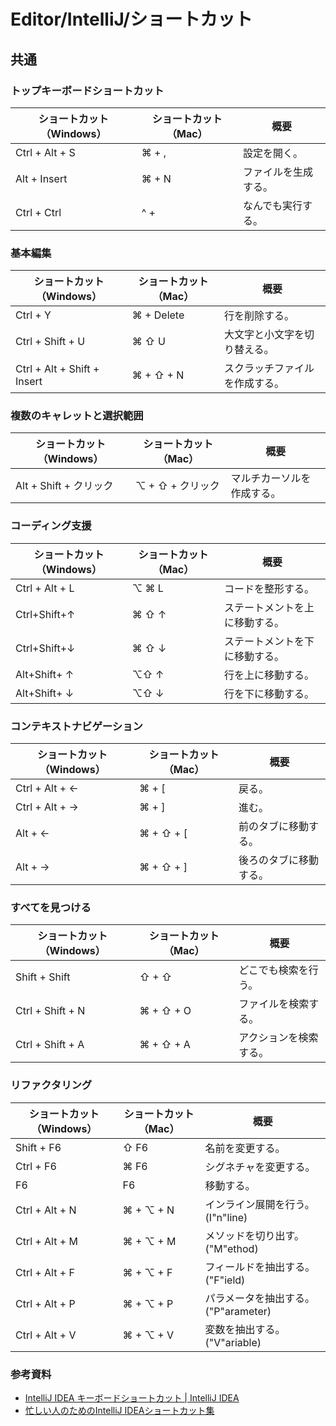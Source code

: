 # Editor/IntelliJ/ショートカット

## 共通

### トップキーボードショートカット

| ショートカット（Windows） | ショートカット（Mac） | 概要                 |
| ------------------------- | --------------------- | -------------------- |
| Ctrl + Alt + S            | ⌘ + ,                 | 設定を開く。         |
| Alt + Insert              | ⌘ + N                 | ファイルを生成する。 |
| Ctrl + Ctrl               | ^ +                   | なんでも実行する。   |

### 基本編集

| ショートカット（Windows）   | ショートカット（Mac） | 概要                           |
| --------------------------- | --------------------- | ------------------------------ |
| Ctrl + Y                    | ⌘ + Delete            | 行を削除する。                 |
| Ctrl + Shift + U            | ⌘ ⇧ U                 | 大文字と小文字を切り替える。   |
| Ctrl + Alt + Shift + Insert | ⌘ + ⇧ + N             | スクラッチファイルを作成する。 |

### 複数のキャレットと選択範囲

| ショートカット（Windows） | ショートカット（Mac） | 概要                       |
| ------------------------- | --------------------- | -------------------------- |
| Alt + Shift + クリック    | ⌥ + ⇧ + クリック      | マルチカーソルを作成する。 |

### コーディング支援

| ショートカット（Windows） | ショートカット（Mac） | 概要                           |
| ------------------------- | --------------------- | ------------------------------ |
| Ctrl + Alt + L            | ⌥ ⌘ L                 | コードを整形する。             |
| Ctrl+Shift+↑              | ⌘ ⇧ ↑                 | ステートメントを上に移動する。 |
| Ctrl+Shift+↓              | ⌘ ⇧ ↓                 | ステートメントを下に移動する。 |
| Alt+Shift+ ↑              | ⌥⇧ ↑                  | 行を上に移動する。             |
| Alt+Shift+ ↓              | ⌥⇧ ↓                  | 行を下に移動する。             |

### コンテキストナビゲーション

| ショートカット（Windows） | ショートカット（Mac） | 概要                   |
| ------------------------- | --------------------- | ---------------------- |
| Ctrl + Alt + ←            | ⌘ + [                 | 戻る。                 |
| Ctrl + Alt + →            | ⌘ + ]                 | 進む。                 |
| Alt + ←                   | ⌘ + ⇧ + [             | 前のタブに移動する。   |
| Alt + →                   | ⌘ + ⇧ + ]             | 後ろのタブに移動する。 |

### すべてを見つける

| ショートカット（Windows） | ショートカット（Mac） | 概要                   |
| ------------------------- | --------------------- | ---------------------- |
| Shift + Shift             | ⇧ + ⇧                 | どこでも検索を行う。   |
| Ctrl + Shift + N          | ⌘ + ⇧ + O             | ファイルを検索する。   |
| Ctrl + Shift + A          | ⌘ + ⇧ + A             | アクションを検索する。 |

### リファクタリング

| ショートカット（Windows） | ショートカット（Mac） | 概要                                |
| ------------------------- | --------------------- | ----------------------------------- |
| Shift + F6                | ⇧ F6                  | 名前を変更する。                    |
| Ctrl + F6                 | ⌘ F6                  | シグネチャを変更する。              |
| F6                        | F6                    | 移動する。                          |
| Ctrl + Alt + N            | ⌘ + ⌥ + N             | インライン展開を行う。(I"n"line)    |
| Ctrl + Alt + M            | ⌘ + ⌥ + M             | メソッドを切り出す。("M"ethod)      |
| Ctrl + Alt + F            | ⌘ + ⌥ + F             | フィールドを抽出する。("F"ield)     |
| Ctrl + Alt + P            | ⌘ + ⌥ + P             | パラメータを抽出する。("P"arameter) |
| Ctrl + Alt + V            | ⌘ + ⌥ + V             | 変数を抽出する。("V"ariable)        |

### 参考資料

- [IntelliJ IDEA キーボードショートカット | IntelliJ IDEA](https://pleiades.io/help/idea/mastering-keyboard-shortcuts.html)
- [忙しい人のためのIntelliJ IDEAショートカット集](https://qiita.com/yoppe/items/f7cbeb825c071691d3f2)
